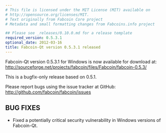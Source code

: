 ```yaml
---
# This file is licensed under the MIT License (MIT) available on
# http://opensource.org/licenses/MIT.
# Text originally from Fabcoin Core project
# Metadata and small formatting changes from Fabcoins.info project

## Please see _releases/0.10.0.md for a release template
required_version: 0.5.3.1
optional_date: 2012-03-16
title: Fabcoin-Qt version 0.5.3.1 released
---
```

Fabcoin-Qt version 0.5.3.1 for Windows is now available for download at:
<http://sourceforge.net/projects/fabcoin/files/Fabcoin/fabcoin-0.5.3/>

This is a bugfix-only release based on 0.5.1.

Please report bugs using the issue tracker at GitHub:
<http://github.com/fabcoin/fabcoin/issues>

BUG FIXES
---------

* Fixed a potentially critical security vulnerability in Windows
versions of Fabcoin-Qt.
